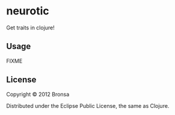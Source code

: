# neurotic

Get traits in clojure!

## Usage

FIXME

## License

Copyright © 2012 Bronsa

Distributed under the Eclipse Public License, the same as Clojure.
